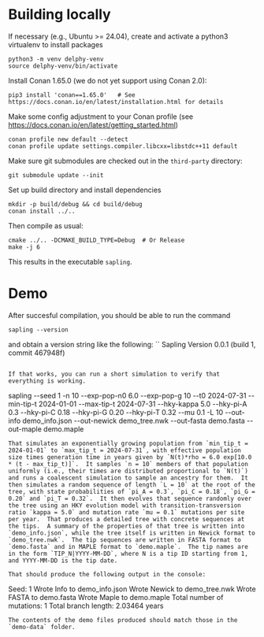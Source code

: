 # Building locally

If necessary (e.g., Ubuntu >= 24.04), create and activate a python3 virtualenv to install packages
```
python3 -m venv delphy-venv
source delphy-venv/bin/activate
```

Install Conan 1.65.0 (we do not yet support using Conan 2.0):
```
pip3 install 'conan==1.65.0'   # See https://docs.conan.io/en/latest/installation.html for details
```

Make some config adjustment to your Conan profile (see https://docs.conan.io/en/latest/getting_started.html)
```
conan profile new default --detect
conan profile update settings.compiler.libcxx=libstdc++11 default
```

Make sure git submodules are checked out in the `third-party` directory:
```
git submodule update --init
```

Set up build directory and install dependencies
```
mkdir -p build/debug && cd build/debug
conan install ../..
```

Then compile as usual:
```
cmake ../.. -DCMAKE_BUILD_TYPE=Debug  # Or Release
make -j 6
```

This results in the executable `sapling`.


# Demo

After succesful compilation, you should be able to run the command
```
sapling --version
```
and obtain a version string like the following:
``
Sapling Version 0.0.1 (build 1, commit 467948f)
```

If that works, you can run a short simulation to verify that everything is working.
```
sapling --seed 1 -n 10 --exp-pop-n0 6.0 --exp-pop-g 10 --t0 2024-07-31 --min-tip-t 2024-01-01 --max-tip-t 2024-07-31 --hky-kappa 5.0 --hky-pi-A 0.3 --hky-pi-C 0.18 --hky-pi-G 0.20 --hky-pi-T 0.32 --mu 0.1 -L 10 --out-info demo_info.json --out-newick demo_tree.nwk --out-fasta demo.fasta --out-maple demo.maple
```
That simulates an exponentially growing population from `min_tip_t = 2024-01-01` to `max_tip_t = 2024-07-31`, with effective population size times generation time in years given by `N(t)*rho = 6.0 exp[10.0 * (t - max_tip_t)]`.  It samples `n = 10` members of that population uniformly (i.e., their times are distributed proportional to `N(t)`) and runs a coalescent simulation to sample an ancestry for them.  It then simulates a random sequence of length `L = 10` at the root of the tree, with state probabilities of `pi_A = 0.3`, `pi_C = 0.18`, `pi_G = 0.20` and `pi_T = 0.32`.  It then evolves that sequence randomly over the tree using an HKY evolution model with transition-transversion ratio `kappa = 5.0` and mutation rate `mu = 0.1` mutations per site per year.  That produces a detailed tree with concrete sequences at the tips.  A summary of the properties of that tree is written into `demo_info.json`, while the tree itself is written in Newick format to `demo_tree.nwk`.  The tip sequences are written in FASTA format to `demo.fasta` and in MAPLE format to `demo.maple`.  The tip names are in the form `TIP_N|YYYY-MM-DD`, where N is a tip ID starting from 1, and YYYY-MM-DD is the tip date.

That should produce the following output in the console:
```
Seed: 1
Wrote Info to demo_info.json
Wrote Newick to demo_tree.nwk
Wrote FASTA to demo.fasta
Wrote Maple to demo.maple
Total number of mutations: 1
Total branch length: 2.03464 years
```
The contents of the demo files produced should match those in the `demo-data` folder.
